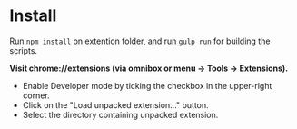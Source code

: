 Install
=============================

Run `npm install` on extention folder, and run `gulp run` for building the scripts.


**Visit chrome://extensions (via omnibox or menu -> Tools -> Extensions).**

- Enable Developer mode by ticking the checkbox in the upper-right corner.
- Click on the "Load unpacked extension..." button.
- Select the directory containing unpacked extension.
